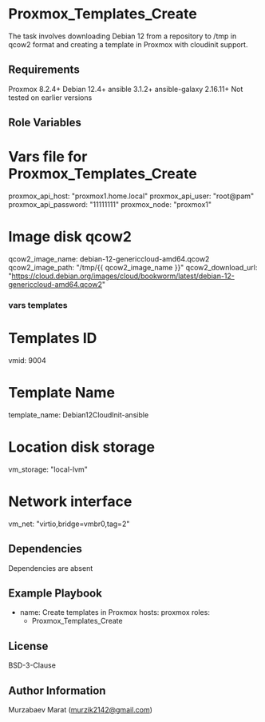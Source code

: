 Proxmox_Templates_Create
=========

The task involves downloading Debian 12 from a repository to /tmp in qcow2 format and creating a template in Proxmox with cloudinit support.

Requirements
------------

Proxmox 8.2.4+
Debian 12.4+
ansible 3.1.2+
ansible-galaxy 2.16.11+
Not tested on earlier versions

Role Variables
--------------

# Vars file for Proxmox_Templates_Create
proxmox_api_host: "proxmox1.home.local"
proxmox_api_user: "root@pam"
proxmox_api_password: "11111111"
proxmox_node: "proxmox1"

# Image disk qcow2
qcow2_image_name: debian-12-genericcloud-amd64.qcow2
qcow2_image_path: "/tmp/{{ qcow2_image_name }}"
qcow2_download_url: "https://cloud.debian.org/images/cloud/bookworm/latest/debian-12-genericcloud-amd64.qcow2"

### vars templates
# Templates ID
vmid: 9004
# Template Name
template_name: Debian12CloudInit-ansible
# Location disk storage
vm_storage: "local-lvm"
# Network interface
vm_net: "virtio,bridge=vmbr0,tag=2"

Dependencies
------------

Dependencies are absent

Example Playbook
----------------

- name: Create templates in Proxmox
  hosts: proxmox
  roles:
    - Proxmox_Templates_Create

License
-------

BSD-3-Clause

Author Information
------------------

Murzabaev Marat (murzik2142@gmail.com)
